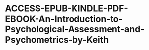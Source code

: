 # ACCESS-EPUB-KINDLE-PDF-EBOOK-An-Introduction-to-Psychological-Assessment-and-Psychometrics-by-Keith